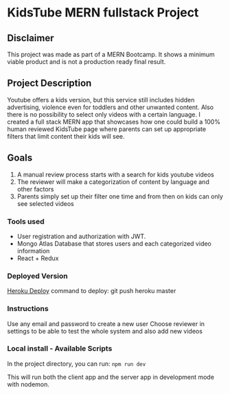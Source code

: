 # KidsTube MERN fullstack Project 

## Disclaimer
This project was made as part of a MERN Bootcamp.
It shows a minimum viable product and is not a production ready final result.

## Project Description
Youtube offers a kids version, but this service still includes hidden advertising, violence even for toddlers and other unwanted content.
Also there is no possibility to select only videos with a certain language.
I created a full stack MERN app that showcases how one could build a 100% human reviewed KidsTube page where 
parents can set up appropriate filters that limit content their kids will see.

## Goals
1. A manual review process starts with a search for kids youtube videos
2. The reviewer will make a categorization of content by language and other factors
3. Parents simply set up their filter one time and from then on kids can only see selected videos

### Tools used
- User registration and authorization with JWT.
- Mongo Atlas Database that stores users and each categorized video information
- React + Redux

### Deployed Version

[Heroku Deploy](https://kids-youtube-filter.herokuapp.com)
command to deploy: git push heroku master

### Instructions
Use any email and password to create a new user
Choose reviewer in settings to be able to test the whole system and also add new videos

### Local install - Available Scripts

In the project directory, you can run:
`npm run dev`

This will run both the client app and the server app in development mode with nodemon.<br>